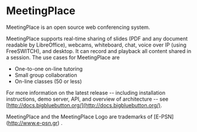 MeetingPlace
=============
MeetingPlace is an open source web conferencing system.  


MeetingPlace supports real-time sharing of slides (PDF and any document readable by LibreOffice), webcams, whiteboard, chat, voice over IP (using FreeSWITCH), and desktop.  It can record and playback all content shared in a session.  The use cases for MeetingPlace are

  * One-to-one on-line tutoring
  * Small group collaboration 
  * On-line classes (50 or less)

For more information on the latest release -- including installation instructions, demo server, API, and overview of architecture -- see [http://docs.bigbluebutton.org/](http://docs.bigbluebutton.org/).

MeetingPlace and the MeetingPlace Logo are trademarks of [E-PSN] (http://www.e-psn.gr) .
